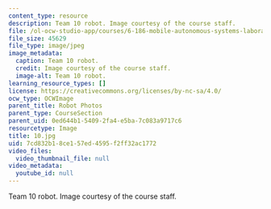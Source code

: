 ```yaml
---
content_type: resource
description: Team 10 robot. Image courtesy of the course staff.
file: /ol-ocw-studio-app/courses/6-186-mobile-autonomous-systems-laboratory-january-iap-2005/7cd832b18ce157ed4595f2ff32ac1772_10.jpg
file_size: 45629
file_type: image/jpeg
image_metadata:
  caption: Team 10 robot.
  credit: Image courtesy of the course staff.
  image-alt: Team 10 robot.
learning_resource_types: []
license: https://creativecommons.org/licenses/by-nc-sa/4.0/
ocw_type: OCWImage
parent_title: Robot Photos
parent_type: CourseSection
parent_uid: 0ed644b1-5409-2fa4-e5ba-7c083a9717c6
resourcetype: Image
title: 10.jpg
uid: 7cd832b1-8ce1-57ed-4595-f2ff32ac1772
video_files:
  video_thumbnail_file: null
video_metadata:
  youtube_id: null
---
```

Team 10 robot. Image courtesy of the course staff.